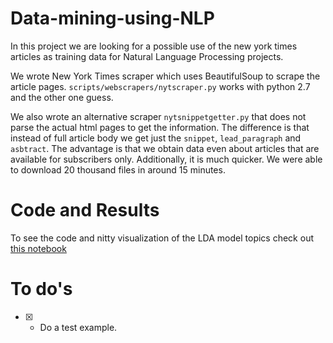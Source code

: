 # Data-mining-using-NLP

In this project we are looking for a possible use of the new york times articles as training data for Natural Language Processing projects.

We wrote New York Times scraper which uses BeautifulSoup to scrape the article pages. `scripts/webscrapers/nytscraper.py` works with python 2.7 and the other one guess.

We also wrote an alternative scraper `nytsnippetgetter.py` that does not parse the actual html pages to get the information. The difference is that instead of full article body we get just the `snippet`, `lead_paragraph` and `asbtract`. The advantage is that we obtain data even about articles that are available for subscribers only. Additionally, it is much quicker. We were able to download 20 thousand files in around 15 minutes.

# Code and Results

To see the code and nitty visualization of the LDA model topics check out [this notebook](http://nbviewer.jupyter.org/github/KobaKhit/Data-mining-using-NLP/blob/0a09bd8ddd7bb415d7275caedb92ff7eb7f8c4fe/draft/simple-intro.ipynb#topic=0&lambda=1&term=)

# To do's
  - [x] - Do a test example.

